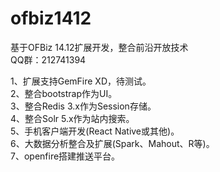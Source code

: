 # ofbiz1412
基于OFBiz 14.12扩展开发，整合前沿开放技术<br/>
QQ群：212741394

1、扩展支持GemFire XD，待测试。<br/>
2、整合bootstrap作为UI。<br/>
3、整合Redis 3.x作为Session存储。<br/>
4、整合Solr 5.x作为站内搜索。<br/>
5、手机客户端开发(React Native或其他)。<br/>
6、大数据分析整合及扩展(Spark、Mahout、R等)。<br/>
7、openfire搭建推送平台。<br/>


